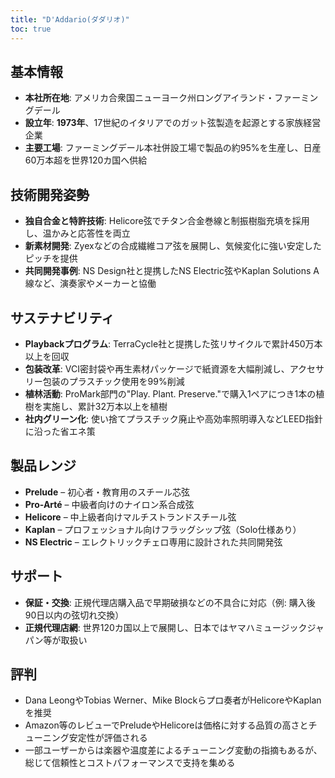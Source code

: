 ```yaml
---
title: "D'Addario(ダダリオ)"
toc: true
---
```


## 基本情報

* **本社所在地**: アメリカ合衆国ニューヨーク州ロングアイランド・ファーミングデール
* **設立年**: **1973年**、17世紀のイタリアでのガット弦製造を起源とする家族経営企業
* **主要工場**: ファーミングデール本社併設工場で製品の約95%を生産し、日産60万本超を世界120カ国へ供給

## 技術開発姿勢

* **独自合金と特許技術**: Helicore弦でチタン合金巻線と制振樹脂充填を採用し、温かみと応答性を両立
* **新素材開発**: Zyexなどの合成繊維コア弦を展開し、気候変化に強い安定したピッチを提供
* **共同開発事例**: NS Design社と提携したNS Electric弦やKaplan Solutions A線など、演奏家やメーカーと協働

## サステナビリティ

* **Playbackプログラム**: TerraCycle社と提携した弦リサイクルで累計450万本以上を回収
* **包装改革**: VCI密封袋や再生素材パッケージで紙資源を大幅削減し、アクセサリー包装のプラスチック使用を99%削減
* **植林活動**: ProMark部門の"Play. Plant. Preserve."で購入1ペアにつき1本の植樹を実施し、累計32万本以上を植樹
* **社内グリーン化**: 使い捨てプラスチック廃止や高効率照明導入などLEED指針に沿った省エネ策

## 製品レンジ

* **Prelude** – 初心者・教育用のスチール芯弦
* **Pro-Arté** – 中級者向けのナイロン系合成弦
* **Helicore** – 中上級者向けマルチストランドスチール弦
* **Kaplan** – プロフェッショナル向けフラッグシップ弦（Solo仕様あり）
* **NS Electric** – エレクトリックチェロ専用に設計された共同開発弦

## サポート

* **保証・交換**: 正規代理店購入品で早期破損などの不具合に対応（例: 購入後90日以内の弦切れ交換）
* **正規代理店網**: 世界120カ国以上で展開し、日本ではヤマハミュージックジャパン等が取扱い

## 評判

* Dana LeongやTobias Werner、Mike Blockらプロ奏者がHelicoreやKaplanを推奨
* Amazon等のレビューでPreludeやHelicoreは価格に対する品質の高さとチューニング安定性が評価される
* 一部ユーザーからは楽器や温度差によるチューニング変動の指摘もあるが、総じて信頼性とコストパフォーマンスで支持を集める

